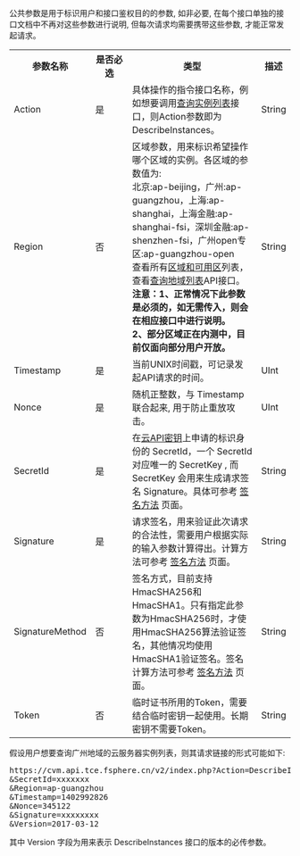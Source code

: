 公共参数是用于标识用户和接口鉴权目的的参数, 如非必要, 在每个接口单独的接口文档中不再对这些参数进行说明, 但每次请求均需要携带这些参数, 才能正常发起请求。

<table class="t">
<tbody><tr>
<th> <b>参数名称</b>
</th><th width="50"> <b>是否必选</b>
</th><th> <b>类型</b>
</th><th> <b>描述</b>
</th></tr>
<tr>
<td> Action
</td><td> 是
</td><td> 具体操作的指令接口名称，例如想要调用<a href="/document/api/213/9388" title="查看实例列表">查询实例列表</a>接口，则Action参数即为DescribeInstances。
</td><td> String
</td></tr>
<tr>
<td> Region
</td><td> 否
</td><td> 区域参数，用来标识希望操作哪个区域的实例。各区域的参数值为: <br>北京:ap-beijing，广州:ap-guangzhou，上海:ap-shanghai，上海金融:ap-shanghai-fsi，深圳金融:ap-shenzhen-fsi，广州open专区:ap-guangzhou-open<br>查看所有<a href="/doc/product/213/6091" title="区域和可用区">区域和可用区</a>列表，查看<a href="/doc/api/213/9456" title="查询地域列表">查询地域列表</a>API接口。<br><B>注意：1、正常情况下此参数是必须的，如无需传入，则会在相应接口中进行说明。<br>2、部分区域正在内测中，目前仅面向部分用户开放。</B>
</td><td> String
</td></tr>
<tr>
<td> Timestamp
</td><td> 是
</td><td> 当前UNIX时间戳，可记录发起API请求的时间。
</td><td> UInt
</td></tr>
<tr>
<td> Nonce
</td><td> 是
</td><td> 随机正整数，与 Timestamp 联合起来, 用于防止重放攻击。
</td><td> UInt
</td></tr>
<tr>
<td> SecretId
</td><td> 是
</td><td> 在<a href="https://console.tce.fsphere.cn/capi">云API密钥</a>上申请的标识身份的 SecretId，一个 SecretId 对应唯一的 SecretKey , 而 SecretKey 会用来生成请求签名 Signature。具体可参考 <a href="/doc/api/372/4214" title="签名方法">签名方法</a> 页面。
</td><td> String
</td></tr>
<tr>
<td> Signature
</td><td> 是
</td><td> 请求签名，用来验证此次请求的合法性，需要用户根据实际的输入参数计算得出。计算方法可参考 <a href="/doc/api/372/4214" title="签名方法">签名方法</a> 页面。
</td><td> String
</td></tr><tr>
<td> SignatureMethod
</td><td> 否
</td><td> 签名方式，目前支持HmacSHA256和HmacSHA1。只有指定此参数为HmacSHA256时，才使用HmacSHA256算法验证签名，其他情况均使用HmacSHA1验证签名。签名计算方法可参考 <a href="/doc/api/372/4214" title="签名方法">签名方法</a> 页面。
</td><td> String
</td></tr><tr>
<td> Token
</td><td> 否
</td><td> 临时证书所用的Token，需要结合临时密钥一起使用。长期密钥不需要Token。
</td><td> String
</td></tr></tbody></table>

假设用户想要查询广州地域的云服务器实例列表，则其请求链接的形式可能如下:

<pre>
https://cvm.api.tce.fsphere.cn/v2/index.php?Action=DescribeInstances
&SecretId=xxxxxxx
&Region=ap-guangzhou
&Timestamp=1402992826
&Nonce=345122
&Signature=xxxxxxxx
&Version=2017-03-12
</pre>

其中 Version 字段为用来表示 DescribeInstances 接口的版本的必传参数。
